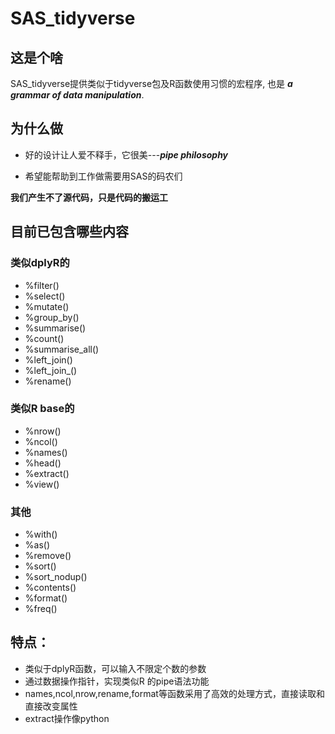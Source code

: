 # SAS_tidyverse

## 这是个啥
SAS_tidyverse提供类似于tidyverse包及R函数使用习惯的宏程序, 也是 ***a grammar of data manipulation***.

## 为什么做
   * 好的设计让人爱不释手，它很美---***pipe philosophy***
   
   * 希望能帮助到工作做需要用SAS的码农们

   ****我们产生不了源代码，只是代码的搬运工****

## 目前已包含哪些内容
### 类似dplyR的
 * %filter()
 * %select()
 * %mutate()
 * %group_by()
 * %summarise()
 * %count()
 * %summarise_all()
 * %left_join()
 * %left_join_()
 * %rename()
 
### 类似R base的
 * %nrow()
 * %ncol()
 * %names()
 * %head()
 * %extract()
 * %view()
### 其他
 * %with()
 * %as()
 * %remove()
 * %sort()
 * %sort_nodup()
 * %contents()
 * %format()
 * %freq()

## 特点：
* 类似于dplyR函数，可以输入不限定个数的参数
* 通过数据操作指针，实现类似R 的pipe语法功能
* names,ncol,nrow,rename,format等函数采用了高效的处理方式，直接读取和直接改变属性
* extract操作像python 

